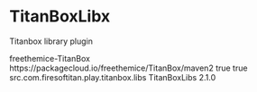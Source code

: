 
# TitanBoxLibx
Titanbox library plugin



  <repository>
    <id>freethemice-TitanBox</id>
    <url>https://packagecloud.io/freethemice/TitanBox/maven2</url>
    <releases>
      <enabled>true</enabled>
    </releases>
    <snapshots>
      <enabled>true</enabled>
    </snapshots>
  </repository>
    <dependency>
      <groupId>src.com.firesoftitan.play.titanbox.libs</groupId>
      <artifactId>TitanBoxLibs</artifactId>
      <version>2.1.0</version>
    </dependency>
	
	
